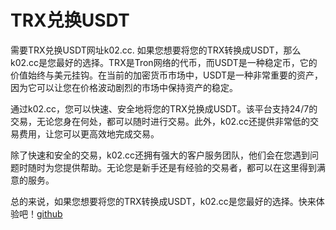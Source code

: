 # TRX兑换USDT

需要TRX兑换USDT网址k02.cc. 如果您想要将您的TRX转换成USDT，那么k02.cc是您最好的选择。TRX是Tron网络的代币，而USDT是一种稳定币，它的价值始终与美元挂钩。在当前的加密货币市场中，USDT是一种非常重要的资产，因为它可以让您在价格波动剧烈的市场中保持资产的稳定。

通过k02.cc，您可以快速、安全地将您的TRX兑换成USDT。该平台支持24/7的交易，无论您身在何处，都可以随时进行交易。此外，k02.cc还提供非常低的交易费用，让您可以更高效地完成交易。

除了快速和安全的交易，k02.cc还拥有强大的客户服务团队，他们会在您遇到问题时随时为您提供帮助。无论您是新手还是有经验的交易者，都可以在这里得到满意的服务。

总的来说，如果您想要将您的TRX转换成USDT，k02.cc是您最好的选择。快来体验吧！[github](https://github.com)